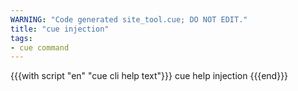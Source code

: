 ```yaml
---
WARNING: "Code generated site_tool.cue; DO NOT EDIT."
title: "cue injection"
tags:
- cue command
---
```


{{{with script "en" "cue cli help text"}}}
cue help injection
{{{end}}}
